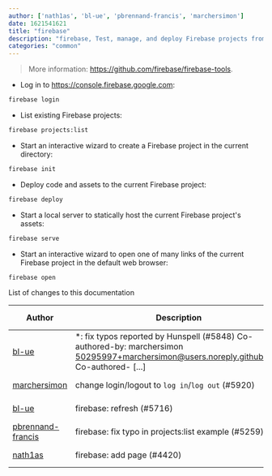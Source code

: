 ```yaml
---
author: ['nath1as', 'bl-ue', 'pbrennand-francis', 'marchersimon']
date: 1621541621
title: "firebase"
description: "firebase, Test, manage, and deploy Firebase projects from the command-line."
categories: "common"
---
```

> More information: <https://github.com/firebase/firebase-tools>.

- Log in to <https://console.firebase.google.com>:

```bash
firebase login
```

- List existing Firebase projects:

```bash
firebase projects:list
```

- Start an interactive wizard to create a Firebase project in the current directory:

```bash
firebase init
```

- Deploy code and assets to the current Firebase project:

```bash
firebase deploy
```

- Start a local server to statically host the current Firebase project's assets:

```bash
firebase serve
```

- Start an interactive wizard to open one of many links of the current Firebase project in the default web browser:

```bash
firebase open
```
List of changes to this documentation


Author | Description | ISO 8601 Date | GitHub link
------|-----|-----|-----
[bl-ue](mailto:54780737+bl-ue@users.noreply.github.com) | *: fix typos reported by Hunspell (#5848) Co-authored-by: marchersimon <50295997+marchersimon@users.noreply.github.com> Co-authored- [...] | 2021-05-20T22:13:41 | [8ebd171d6f00](https://github.com/tldr-pages/tldr/commit/8ebd171d6f001698709fefc02b1fd5cc9f3a99c4)
[marchersimon](mailto:50295997+marchersimon@users.noreply.github.com) | change login/logout to `log in`/`log out` (#5920) | 2021-05-14T02:42:15 | [be88cdda9201](https://github.com/tldr-pages/tldr/commit/be88cdda9201a6262af27d8788e222b5df98cc9c)
[bl-ue](mailto:54780737+bl-ue@users.noreply.github.com) | firebase: refresh (#5716) | 2021-04-20T19:50:07 | [abc3808454bc](https://github.com/tldr-pages/tldr/commit/abc3808454bc60b4a95f50e00684c8ae6502055c)
[pbrennand-francis](mailto:76076767+pbrennand-francis@users.noreply.github.com) | firebase: fix typo in projects:list example (#5259) | 2021-02-11T18:51:58 | [69b3a197344c](https://github.com/tldr-pages/tldr/commit/69b3a197344c47f0fd78264828b814835d721bc8)
[nath1as](mailto:n@th1.as) | firebase: add page (#4420) | 2020-10-05T15:57:14 | [8f2745f9b6ba](https://github.com/tldr-pages/tldr/commit/8f2745f9b6bac2d6da7ce4c1f0f68d5538638dd0)

